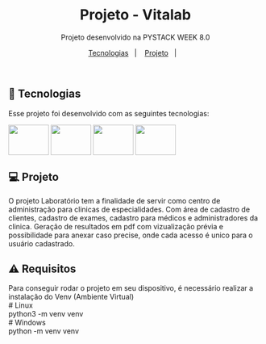 <h1 align="center"> Projeto - Vitalab </h1>

<p align="center">
Projeto desenvolvido na PYSTACK WEEK 8.0<br/>
</p>

<p align="center">
  <a href="#-tecnologias">Tecnologias</a>&nbsp;&nbsp;&nbsp;|&nbsp;&nbsp;&nbsp;
  <a href="#-projeto">Projeto</a>&nbsp;&nbsp;&nbsp;|&nbsp;&nbsp;&nbsp;

</p>

<br>

## 🚀 Tecnologias

Esse projeto foi desenvolvido com as seguintes tecnologias:

<img align="center" src="https://cdn.jsdelivr.net/gh/devicons/devicon/icons/python/python-original.svg" height="60" width="80" />
<img align="center" src="https://cdn.jsdelivr.net/gh/devicons/devicon/icons/django/django-plain.svg" height="60" width="80"/>
<img align="center" src="https://cdn.jsdelivr.net/gh/devicons/devicon/icons/html5/html5-original.svg" height="60" width="80" />
<img align="center" src="https://cdn.jsdelivr.net/gh/devicons/devicon/icons/css3/css3-original.svg" height="60" width="80" />


## 💻 Projeto

O projeto Laboratório tem a finalidade de servir como centro de administração para clinicas de especialidades.
Com área de cadastro de clientes, cadastro de exames, cadastro para médicos e administradores da clinica.
Geração de resultados em pdf com vizualização prévia e possibilidade para anexar caso precise, onde cada acesso é unico para o usuário cadastrado.

## ⚠️ Requisitos

Para conseguir rodar o projeto em seu dispositivo, é necessário realizar a instalação do Venv (Ambiente Virtual)
<br>
	# Linux
 <br>
		python3 -m venv venv
  <br>
	# Windows
 <br>
		python -m venv venv
  <br>


